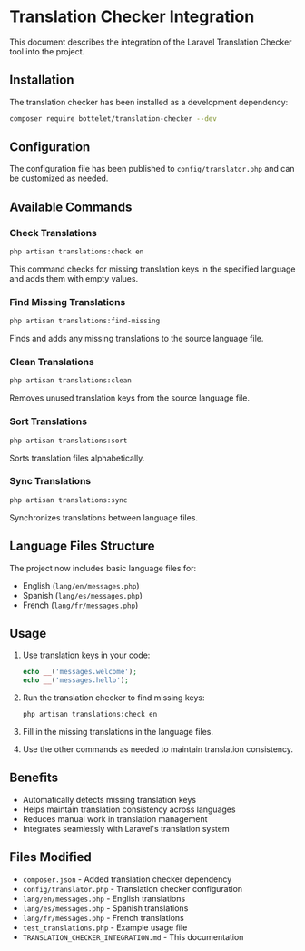 # Translation Checker Integration

This document describes the integration of the Laravel Translation Checker tool into the project.

## Installation

The translation checker has been installed as a development dependency:

```bash
composer require bottelet/translation-checker --dev
```

## Configuration

The configuration file has been published to `config/translator.php` and can be customized as needed.

## Available Commands

### Check Translations

```bash
php artisan translations:check en
```

This command checks for missing translation keys in the specified language and adds them with empty values.

### Find Missing Translations

```bash
php artisan translations:find-missing
```

Finds and adds any missing translations to the source language file.

### Clean Translations

```bash
php artisan translations:clean
```

Removes unused translation keys from the source language file.

### Sort Translations

```bash
php artisan translations:sort
```

Sorts translation files alphabetically.

### Sync Translations

```bash
php artisan translations:sync
```

Synchronizes translations between language files.

## Language Files Structure

The project now includes basic language files for:

- English (`lang/en/messages.php`)
- Spanish (`lang/es/messages.php`)
- French (`lang/fr/messages.php`)

## Usage

1. Use translation keys in your code:

   ```php
   echo __('messages.welcome');
   echo __('messages.hello');
   ```

2. Run the translation checker to find missing keys:

   ```bash
   php artisan translations:check en
   ```

3. Fill in the missing translations in the language files.

4. Use the other commands as needed to maintain translation consistency.

## Benefits

- Automatically detects missing translation keys
- Helps maintain translation consistency across languages
- Reduces manual work in translation management
- Integrates seamlessly with Laravel's translation system

## Files Modified

- `composer.json` - Added translation checker dependency
- `config/translator.php` - Translation checker configuration
- `lang/en/messages.php` - English translations
- `lang/es/messages.php` - Spanish translations
- `lang/fr/messages.php` - French translations
- `test_translations.php` - Example usage file
- `TRANSLATION_CHECKER_INTEGRATION.md` - This documentation

